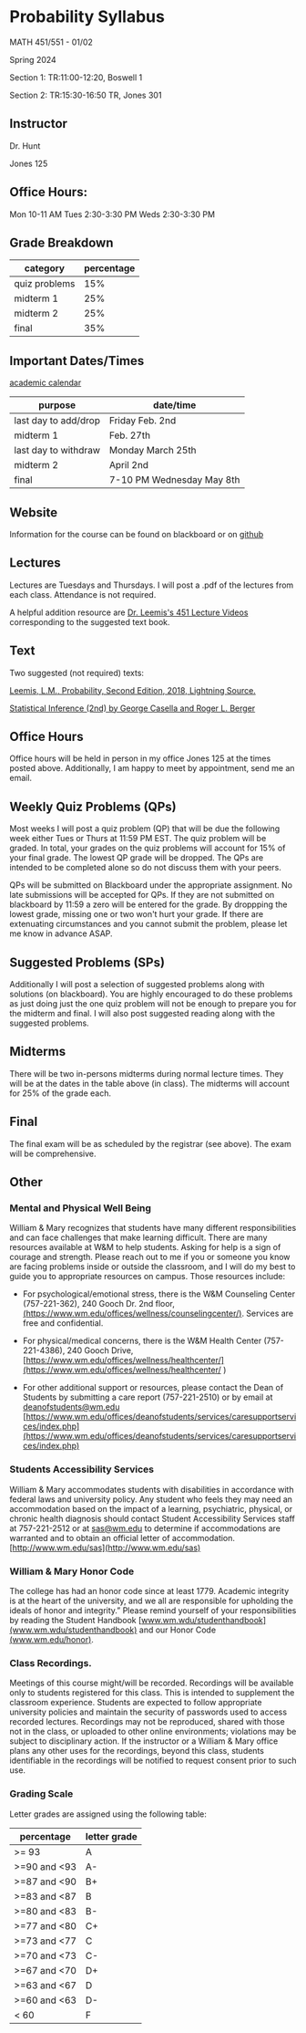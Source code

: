 # Probability Syllabus
MATH 451/551 - 01/02

Spring 2024

Section 1: TR:11:00-12:20, Boswell 1

Section 2: TR:15:30-16:50 TR, Jones 301

## Instructor
Dr. Hunt

Jones 125

## Office Hours:
Mon 10-11 AM
Tues 2:30-3:30 PM
Weds 2:30-3:30 PM

## Grade Breakdown

| category | percentage|
| - | - |
| quiz problems | 15% |
| midterm 1 | 25% |
| midterm 2 | 25% |
| final | 35% |

## Important Dates/Times

[academic calendar](https://www.wm.edu/offices/registrar/calendarsandexams/ugcalendars/#spring)

| purpose | date/time |
| - | - |
| last day to add/drop | Friday Feb. 2nd |
| midterm 1 | Feb. 27th  |
| last day to withdraw | Monday March 25th |
| midterm 2 | April 2nd |
| final | 7-10 PM Wednesday May 8th |

## Website

Information for the course can be found on blackboard or on [github](https://gjhunt.github.io/451spring24)

## Lectures

Lectures are Tuesdays and Thursdays. I will post a .pdf of the lectures from each class. Attendance is not required. 

A helpful addition resource are [Dr. Leemis's 451 Lecture Videos](http://www.math.wm.edu/~leemis/videos/probability/) corresponding to the suggested text book.

## Text

Two suggested (not required) texts:

[Leemis, L.M., Probability, Second Edition, 2018, Lightning Source.](https://www.amazon.com/Probability-Lawrence-M-Leemis/dp/0982917473)
  
[Statistical Inference (2nd) by George Casella and Roger L. Berger](https://www.amazon.com/Statistical-Inference-George-Casella/dp/0534243126)


## Office Hours

Office hours will be held in person in my office Jones 125 at the times posted above. Additionally, I am happy to meet by appointment, send me an email.

## Weekly Quiz Problems (QPs)

Most weeks I will post a quiz problem (QP) that will be due the following week either Tues or Thurs at 11:59 PM EST. The quiz problem will be graded. In total, your grades on the quiz problems will account for 15% of your final grade. The lowest QP grade will be dropped. The QPs are intended to be completed alone so do not discuss them with your peers. 

QPs will be submitted on Blackboard under the appropriate assignment. No late submissions will be accepted for QPs. If they are not submitted on blackboard by 11:59 a zero will be entered for the grade. By droppping the lowest grade, missing one or two won't hurt your grade. If there are extenuating circumstances and you cannot submit the problem, please let me know in advance ASAP. 

## Suggested Problems (SPs)

Additionally I will post a selection of suggested problems along with solutions (on blackboard). You are highly encouraged to do these problems as just doing just the one quiz problem will not be enough to prepare you for the midterm and final. I will also post suggested reading along with the suggested problems. 

## Midterms

There will be two in-persons midterms during normal lecture times. They will be at the dates in the table above (in class). The midterms will account for 25% of the grade each. 

## Final

The final exam will be as scheduled by the registrar (see above). The exam will be comprehensive. 

## Other

### Mental and Physical Well Being

William & Mary recognizes that students have many different responsibilities and can face challenges that make learning difficult.  There are many resources available at W&M to help students. Asking for help is a sign of courage and strength.  Please reach out to me if you or someone you know are facing problems inside or outside the classroom, and I will do my best to guide you to appropriate resources on campus.   Those resources include: 

- For psychological/emotional stress, there is the W&M Counseling Center (757-221-362), 240 Gooch Dr. 2nd floor, [(https://www.wm.edu/offices/wellness/counselingcenter/)](https://www.wm.edu/offices/wellness/counselingcenter/). Services are free and confidential.  

- For physical/medical concerns, there is the W&M Health Center (757-221-4386), 240 Gooch Drive, [https://www.wm.edu/offices/wellness/healthcenter/](https://www.wm.edu/offices/wellness/healthcenter/  )

- For other additional support or resources, please contact the Dean of Students by submitting a care report (757-221-2510) or by email at deanofstudents@wm.edu [https://www.wm.edu/offices/deanofstudents/services/caresupportservices/index.php](https://www.wm.edu/offices/deanofstudents/services/caresupportservices/index.php)

### Students Accessibility Services

William &amp; Mary accommodates students with disabilities in accordance with federal laws
and university policy. Any student who feels they may need an accommodation based
on the impact of a learning, psychiatric, physical, or chronic health diagnosis should
contact Student Accessibility Services staff at 757-221-2512 or at sas@wm.edu to
determine if accommodations are warranted and to obtain an official letter of
accommodation. [http://www.wm.edu/sas](http://www.wm.edu/sas)


### William &amp; Mary Honor Code

The college has had an honor code since at least 1779. Academic integrity is at
the heart of the university, and we all are responsible for upholding the ideals of honor
and integrity.” Please remind yourself of your responsibilities by reading the Student
Handbook [www.wm.wdu/studenthandbook](www.wm.wdu/studenthandbook) and our Honor Code
[(www.wm.edu/honor)](www.wm.edu/honor).

### Class Recordings. 

Meetings of this course might/will be recorded. Recordings will be available only to students registered for this class. This is intended to supplement the classroom experience. Students are expected to follow appropriate university policies and maintain the security of passwords used to access recorded lectures. Recordings may not be reproduced, shared with those not in the class, or uploaded to other online environments; violations may be subject to disciplinary action. If the instructor or a William &amp; Mary office plans any other uses for the recordings, beyond this class, students identifiable in the
recordings will be notified to request consent prior to such use.

### Grading Scale
Letter grades are assigned using the following table:

percentage | letter grade |
--- | --- |
\>= 93| A|
\>=90 and \<93| A-|
\>=87 and \<90| B+|
\>=83 and \<87| B|
\>=80 and \<83| B-|
\>=77 and \<80| C+|
\>=73 and \<77| C|
\>=70 and \<73| C-|
\>=67 and \<70| D+|
\>=63 and \<67| D|
\>=60 and \<63| D-|
\< 60| F
